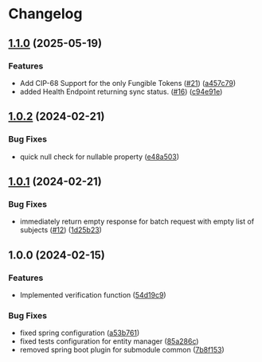 # Changelog

## [1.1.0](https://github.com/cardano-foundation/cf-token-metadata-registry/compare/v1.0.2...v1.1.0) (2025-05-19)


### Features

* Add CIP-68 Support for the only Fungible Tokens ([#21](https://github.com/cardano-foundation/cf-token-metadata-registry/issues/21)) ([a457c79](https://github.com/cardano-foundation/cf-token-metadata-registry/commit/a457c798c2b024d01ae56f5ea4b5861bca30f4ab))
* added Health Endpoint returning sync status. ([#16](https://github.com/cardano-foundation/cf-token-metadata-registry/issues/16)) ([c94e91e](https://github.com/cardano-foundation/cf-token-metadata-registry/commit/c94e91ec66eecda17083082afa03a246b1ff6d85))

## [1.0.2](https://github.com/cardano-foundation/cf-token-metadata-registry/compare/v1.0.1...v1.0.2) (2024-02-21)


### Bug Fixes

* quick null check for nullable property ([e48a503](https://github.com/cardano-foundation/cf-token-metadata-registry/commit/e48a50369b7328ad6281a9e65abc8843f4dcac52))

## [1.0.1](https://github.com/cardano-foundation/cf-token-metadata-registry/compare/v1.0.0...v1.0.1) (2024-02-21)


### Bug Fixes

* immediately return empty response for batch request with empty list of subjects ([#12](https://github.com/cardano-foundation/cf-token-metadata-registry/issues/12)) ([1d25b23](https://github.com/cardano-foundation/cf-token-metadata-registry/commit/1d25b238a4671ca6630361b7d3cc1e02eb8eaf6d))

## 1.0.0 (2024-02-15)


### Features

* Implemented verification function ([54d19c9](https://github.com/cardano-foundation/cf-token-metadata-registry/commit/54d19c9719265b47141f325c88c4a3d9d6deb5e5))


### Bug Fixes

* fixed spring configuration ([a53b761](https://github.com/cardano-foundation/cf-token-metadata-registry/commit/a53b761a408eea7bc49da02a1f420dcdd42f785c))
* fixed tests configuration for entity manager ([85a286c](https://github.com/cardano-foundation/cf-token-metadata-registry/commit/85a286cc7034351d929956b049ed56323c49660f))
* removed spring boot plugin for submodule common ([7b8f153](https://github.com/cardano-foundation/cf-token-metadata-registry/commit/7b8f1531dec2eaf646c0075e9a65021a0dddc34a))
